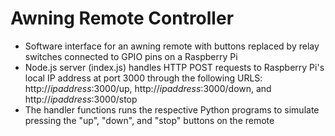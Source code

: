 # Awning Remote Controller

- Software interface for an awning remote with buttons replaced by relay switches connected to GPIO pins on a Raspberry Pi
- Node.js server (index.js) handles HTTP POST requests to Raspberry Pi's local IP address at port 3000 through the following URLS: http://*ipaddress*:3000/up, http://*ipaddress*:3000/down, and http://*ipaddress*:3000/stop
- The handler functions runs the respective Python programs to simulate pressing the "up", "down", and "stop" buttons on the remote
